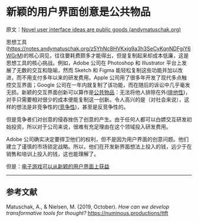 # 新颖的用户界面创意是公共物品

原文：[Novel user interface ideas are public goods (andymatuschak.org)](https://notes.andymatuschak.org/zXseK39g1SHgQvMXLbnaB1AUZ2WL5ffDzsbZ)

思想工具(https://notes.andymatuschak.org/z5YhNc8HVKxjg9a3h3SeCyKqnNDFgiY6WGrM)的核心洞见，往往要耗费颇多才能得出，但是复制起来却成本低廉，这是思想工具的核心挑战。例如，Adobe 公司在 Photoshop 和 Illustrator 平台上发展了无数的交互和隐喻，然而 Sketch 和 Figma 能轻松复制这些功能并加以改进，而不用支付多年以来的研发费用。Apple 公司用了很多年开发了现代多点触控交互界面；Google 公司在一年内就复制了该功能，而在随后的诉讼中几乎毫发无损。新颖的交互界面创新可以算作是[公共物品](https://notes.andymatuschak.org/z3zzwa7xcqZt72QDncJZjgMdAYfGR9xFgFPD6)：无法将他人排除在外([排他性](https://notes.andymatuschak.org/z7YsM6TnaydeUiA4kbg9oLkZEtrBktR8uwTgu))，对手只需要相对很少的成本便能复制这一创新。令人高兴的是（对社会来说），这样的想法是非竞争性的([竞争性](https://notes.andymatuschak.org/zjQmSaBSJMo9WSg3K9oDoZZsRQrqq76zq4bE))，甚至是反竞争性的。

但是竞争者们对创意的侵吞挫伤了创意的产生。由于任何人都可以白嫖交互研发初始投资，所以对于公司来说，很难有充足理由在这个领域投入研发费用。

Adobe 公司确实决定要捍卫他们的权利，但不是因为用户界面的创意问题。他们建立了谨慎的市场锁定战略。所以，他们在开发新界面想法上投入的钱，远少于在销售和培训上投入的钱，这也能理解了。

但是：[电子游戏可以从新颖的用户界面上获益](https://notes.andymatuschak.org/z58B5xzowu1giLFq4Du59WqwX2ZKhgHEYw81j)

------

## 参考文献

Matuschak, A., & Nielsen, M. (2019, October). *How can we develop transformative tools for thought?* https://numinous.productions/ttft